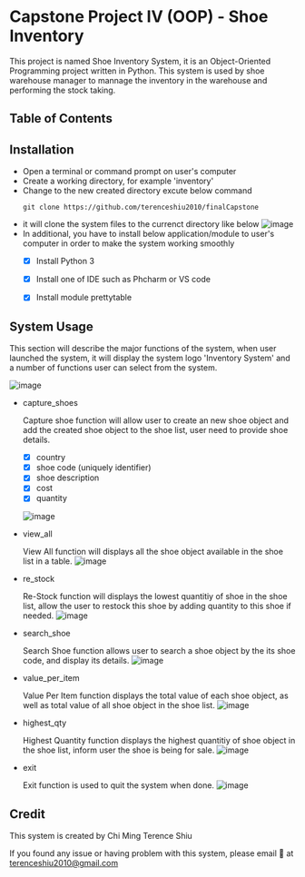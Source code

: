 # Capstone Project IV (OOP) - Shoe Inventory
This project is named Shoe Inventory System, it is an Object-Oriented Programming project written in Python. This system is used by shoe warehouse manager to mannage the inventory in the warehouse and performing the stock taking.
## Table of Contents

## Installation
- Open a terminal or command prompt on user's computer
- Create a working directory, for example 'inventory'
- Change to the new created directory
excute below command
  ```
  git clone https://github.com/terenceshiu2010/finalCapstone
  ```
- it will clone the system files to the currenct directory like below
![image](https://user-images.githubusercontent.com/108268967/210893073-655f43f9-97ac-40cb-9760-d30fc1b0265a.png)
- In additional, you have to install below application/module to user's computer in order to make the system working smoothly
  - [x] Install Python 3
  - [x] Install one of IDE such as Phcharm or VS code
  - [x] Install module prettytable


## System Usage
This section will describe the major functions of the system, when user launched the system, it will display the system logo 'Inventory System' and a number of functions user can select from the system.

![image](https://user-images.githubusercontent.com/108268967/210894157-24ea78c5-a69b-4e84-b30f-e0ab2ed500f0.png)

- capture_shoes

  Capture shoe function will allow user to create an new shoe object and add the created shoe object to the shoe list, user need to provide shoe details.
  - [x] country
  - [x] shoe code (uniquely identifier)
  - [x] shoe description
  - [x] cost
  - [x] quantity
  
  ![image](https://user-images.githubusercontent.com/108268967/210895172-1afa6c1f-13ac-42da-a8a1-5fd430d8f938.png)
  
- view_all

  View All function will displays all the shoe object available in the shoe list in a table.
  ![image](https://user-images.githubusercontent.com/108268967/210895541-427194ca-f7af-4955-afe5-dda35f5496ce.png)

- re_stock

  Re-Stock function will displays the lowest quantitiy of shoe in the shoe list, allow the user to restock this shoe by adding quantity to this shoe if needed.
  ![image](https://user-images.githubusercontent.com/108268967/210895830-142f43d9-f576-4ecd-a5d5-e6fa9d78ca7d.png)

- search_shoe

  Search Shoe function allows user to search a shoe object by the its shoe code, and display its details.
  ![image](https://user-images.githubusercontent.com/108268967/210896142-75291334-dede-43a2-9708-63a8dea22d84.png)


- value_per_item

  Value Per Item function displays the total value of each shoe object, as well as total value of all shoe object in the shoe list.
  ![image](https://user-images.githubusercontent.com/108268967/210896349-0e1f4be3-abb0-44df-add4-0e2ee36d5d4f.png)

- highest_qty

  Highest Quantity function displays the highest quantitiy of shoe object in the shoe list, inform user the shoe is being for sale.
  ![image](https://user-images.githubusercontent.com/108268967/211005986-8992353b-2005-499e-80e6-97267ed1dc5b.png)


- exit

  Exit function is used to quit the system when done.
  ![image](https://user-images.githubusercontent.com/108268967/210896755-d059a035-6cdd-4cd1-989c-e08af71ab832.png)


## Credit
This system is created by Chi Ming Terence Shiu

If you found any issue or having problem with this system, please email :e-mail: at terenceshiu2010@gmail.com
